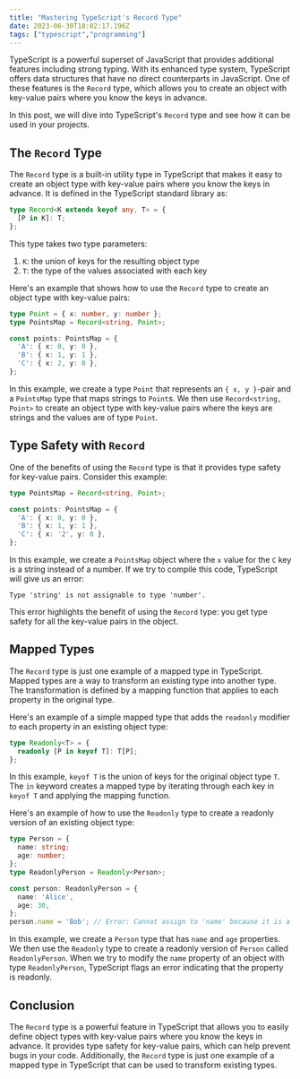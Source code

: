 ```yaml
---
title: "Mastering TypeScript's Record Type"
date: 2023-06-30T18:02:17.196Z
tags: ["typescript","programming"]
---
```




TypeScript is a powerful superset of JavaScript that provides additional features including strong typing. With its enhanced type system, TypeScript offers data structures that have no direct counterparts in JavaScript. One of these features is the `Record` type, which allows you to create an object with key-value pairs where you know the keys in advance.

In this post, we will dive into TypeScript's `Record` type and see how it can be used in your projects.

## The `Record` Type

The `Record` type is a built-in utility type in TypeScript that makes it easy to create an object type with key-value pairs where you know the keys in advance. It is defined in the TypeScript standard library as:

```typescript
type Record<K extends keyof any, T> = {
  [P in K]: T;
};
```

This type takes two type parameters:

1. `K`: the union of keys for the resulting object type
2. `T`: the type of the values associated with each key

Here's an example that shows how to use the `Record` type to create an object type with key-value pairs:

```typescript
type Point = { x: number, y: number };
type PointsMap = Record<string, Point>;

const points: PointsMap = {
  'A': { x: 0, y: 0 },
  'B': { x: 1, y: 1 },
  'C': { x: 2, y: 0 },
};
```

In this example, we create a type `Point` that represents an `{ x, y }`-pair and a `PointsMap` type that maps strings to `Point`s. We then use `Record<string, Point>` to create an object type with key-value pairs where the keys are strings and the values are of type `Point`.

## Type Safety with `Record`

One of the benefits of using the `Record` type is that it provides type safety for key-value pairs. Consider this example:

```typescript
type PointsMap = Record<string, Point>;

const points: PointsMap = {
  'A': { x: 0, y: 0 },
  'B': { x: 1, y: 1 },
  'C': { x: '2', y: 0 },
};
```

In this example, we create a `PointsMap` object where the `x` value for the `C` key is a string instead of a number. If we try to compile this code, TypeScript will give us an error:

```
Type 'string' is not assignable to type 'number'.
```

This error highlights the benefit of using the `Record` type: you get type safety for all the key-value pairs in the object.

## Mapped Types

The `Record` type is just one example of a mapped type in TypeScript. Mapped types are a way to transform an existing type into another type. The transformation is defined by a mapping function that applies to each property in the original type.

Here's an example of a simple mapped type that adds the `readonly` modifier to each property in an existing object type:

```typescript
type Readonly<T> = {
  readonly [P in keyof T]: T[P];
};
```

In this example, `keyof T` is the union of keys for the original object type `T`. The `in` keyword creates a mapped type by iterating through each key in `keyof T` and applying the mapping function.

Here's an example of how to use the `Readonly` type to create a readonly version of an existing object type:

```typescript
type Person = {
  name: string;
  age: number;
};
type ReadonlyPerson = Readonly<Person>;

const person: ReadonlyPerson = {
  name: 'Alice',
  age: 30,
};
person.name = 'Bob'; // Error: Cannot assign to 'name' because it is a read-only property.
```

In this example, we create a `Person` type that has `name` and `age` properties. We then use the `Readonly` type to create a readonly version of `Person` called `ReadonlyPerson`. When we try to modify the `name` property of an object with type `ReadonlyPerson`, TypeScript flags an error indicating that the property is readonly.

## Conclusion

The `Record` type is a powerful feature in TypeScript that allows you to easily define object types with key-value pairs where you know the keys in advance. It provides type safety for key-value pairs, which can help prevent bugs in your code. Additionally, the `Record` type is just one example of a mapped type in TypeScript that can be used to transform existing types.